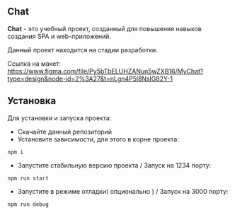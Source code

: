## **Chat**
**Chat** - это учебный проект, созданный для повышения навыков создания SPA и web-приложений. 

Данный проект находится на стадии разработки.

Ссылка на макет: https://www.figma.com/file/Py5bTbELUHZANun5wZXB16/MyChat?type=design&node-id=2%3A27&t=nLgn4P5l8NslG82Y-1

## **Установка**
Для установки и запуска проекта:

- Скачайте данный репозиторий
- Установите зависимости, для этого в корне проекта:

`npm i`
- Запустите стабильную версию проекта / Запуск на 1234 порту:

`npm run start`
- Запустите в режиме отладки( опционально ) / Запуск на 3000 порту:

`npm run debug`
